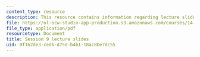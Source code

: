 ```yaml
---
content_type: resource
description: This resource contains information regarding lecture slide 9.
file: https://ol-ocw-studio-app-production.s3.amazonaws.com/courses/14-581-international-economics-i-spring-2013/0f162de3ced6d75db4b118ac8be7dc55_MIT14_581S13_Lecslides9.pdf
file_type: application/pdf
resourcetype: Document
title: Session 9 lecture slides
uid: 0f162de3-ced6-d75d-b4b1-18ac8be7dc55
---
```

